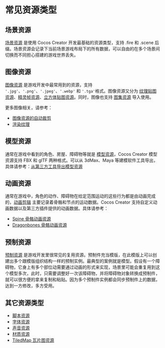 # 常见资源类型

## 场景资源

[场景资源](scene.md) 是使用 Cocos Creator 开发最基础的资源类型，支持 .fire 和 .scene 后缀。场景资源会记录下当前场景游戏布局下的所有数据，可以自由的在多个场景间切换而不同担心搭建的游戏世界丢失。

## 图像资源

[图像资源](image.md) 是游戏开发中最常用到的资源，支持 `'.jpg'`、`'.png'`、`'.jpeg'`、`'.webp'` 和 `'.tga'`格式。图像资源又分为 [纹理贴图资源](texture.md)、[精灵帧资源](sprite-frame.md)、[立方体贴图资源](../concepts/scene/skybox.md#cubemap)。同时，图像也支持 [图集资源](atlas.md) 导入使用。

更多图像相关，请参考：
- [图像资源的自动裁剪](../ui-system/production-strategy/trim.md)
- [渲染纹理](render-texture.md)

## 模型资源

通常在游戏中看到的角色、房屋、障碍物等就是 [模型资源](mesh.md)，Cocos Creator 模型资源支持 FBX 和 glTF 两种格式。可以从 3dMax、Maya 等建模软件工具导出，具体请参考：[从第三方工具导出模型资源](dcc-export-mesh.md)

## 动画资源

通常在游戏中，角色的动作、障碍物在给定范围运动的这些行为都是由动画完成的，[动画剪辑](../engine/animation/animation-clip.md) 主要记录着骨骼和节点的运动数据。Cocos Creator 支持自定义动画数据以及第三方插件提供的动画数据。具体请参考：

- [Spine 骨骼动画资源](spine.md)
- [Dragonbones 骨骼动画资源](dragonbones.md)

## 预制资源

[预制资源](prefab.md) 是游戏开发里很常见的复用资源。预制件充当模版，在此模版上可以创建出多个跟模版组织结构一样的预制实例。最典型的案例就是模型。假设有一个障碍物，它身上有多个部位动需要通过动画的形式来实现，场景里可能会重复用到这个模型多次，此时，只需要调整好一次该障碍物，并将障碍物对象转换成预制件，就可以很方便的拿来复制和粘贴。因为多个预制件实例都会同步预制件上的数据，达到一方修改，多方受用。

## 其它资源类型

- [脚本资源](../scripting/setup.md)
- [字体资源](font.md)
- [声音资源](audio.md)
- [材质资源](material.md)
- [TiledMap 瓦片图资源](tiledmap.md)
